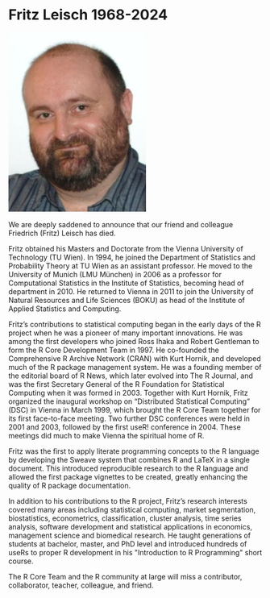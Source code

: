# Fritz Leisch 1968-2024

![](fritz.jpg)

We are deeply saddened to announce that our friend and colleague
Friedrich (Fritz) Leisch has died.

Fritz obtained his Masters and Doctorate from the Vienna University of
Technology (TU Wien). In 1994, he joined the Department of Statistics
and Probability Theory at TU Wien as an assistant professor. He moved
to the University of Munich (LMU München) in 2006 as a professor for
Computational Statistics in the Institute of Statistics, becoming head
of department in 2010. He returned to Vienna in 2011 to join the
University of Natural Resources and Life Sciences (BOKU) as head of
the Institute of Applied Statistics and Computing.

Fritz’s contributions to statistical computing began in the early days
of the R project when he was a pioneer of many important
innovations. He was among the first developers who joined Ross Ihaka
and Robert Gentleman to form the R Core Development Team in 1997. He
co-founded the Comprehensive R Archive Network (CRAN) with Kurt
Hornik, and developed much of the R package management system. He was
a founding member of the editorial board of R News, which later
evolved into The R Journal, and was the first Secretary General of the
R Foundation for Statistical Computing when it was formed in
2003. Together with Kurt Hornik, Fritz organized the inaugural workshop on
“Distributed Statistical Computing” (DSC) in Vienna in March 1999,
which brought the R Core Team together for its first face-to-face
meeting. Two further DSC conferences were held in 2001 and 2003,
followed by the first useR! conference in 2004. These meetings did
much to make Vienna the spiritual home of R.

Fritz was the first to apply literate programming concepts to the R
language by developing the Sweave system that combines R and LaTeX in
a single document. This introduced reproducible research to the R
language and allowed the first package vignettes to be created,
greatly enhancing the quality of R package documentation.

In addition to his contributions to the R project, Fritz’s research
interests covered many areas including statistical computing, market
segmentation, biostatistics, econometrics, classification, cluster
analysis, time series analysis, software development and statistical
applications in economics, management science and biomedical
research. He taught generations of students at bachelor, master, and
PhD level and introduced hundreds of useRs to proper R development in
his "Introduction to R Programming" short course.

The R Core Team and the R community at large will miss a contributor,
collaborator, teacher, colleague, and friend.